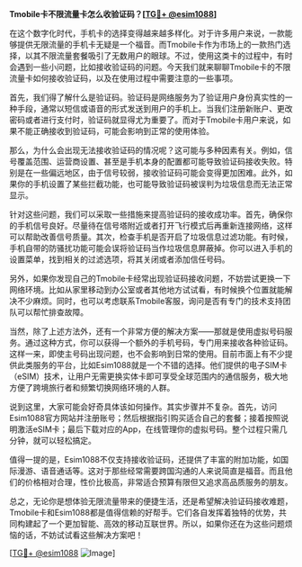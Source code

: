**Tmobile卡不限流量卡怎么收验证码？[[TG💪+ @esim1088](https://t.me/s/esim1088)]**

在这个数字化时代，手机卡的选择变得越来越多样化。对于许多用户来说，一款能够提供无限流量的手机卡无疑是一个福音。而Tmobile卡作为市场上的一款热门选择，以其不限流量套餐吸引了无数用户的眼球。不过，使用这类卡的过程中，有时会遇到一些小问题，比如接收验证码的问题。今天我们就来聊聊Tmobile卡的不限流量卡如何接收验证码，以及在使用过程中需要注意的一些事项。

首先，我们得了解什么是验证码。验证码是网络服务为了验证用户身份真实性的一种手段，通常以短信或语音的形式发送到用户的手机上。当我们注册新账户、更改密码或者进行支付时，验证码就显得尤为重要了。而对于Tmobile卡用户来说，如果不能正确接收到验证码，可能会影响到正常的使用体验。

那么，为什么会出现无法接收验证码的情况呢？这可能与多种因素有关。例如，信号覆盖范围、运营商设置、甚至是手机本身的配置都可能导致验证码接收失败。特别是在一些偏远地区，由于信号较弱，接收验证码可能会变得更加困难。此外，如果你的手机设置了某些拦截功能，也可能导致验证码被误判为垃圾信息而无法正常显示。

针对这些问题，我们可以采取一些措施来提高验证码的接收成功率。首先，确保你的手机信号良好。尽量待在信号塔附近或者打开飞行模式后再重新连接网络，这样可以帮助改善信号质量。其次，检查手机是否开启了垃圾信息过滤功能。有时候，手机自带的防骚扰功能可能会误将验证码当作垃圾信息屏蔽掉。你可以进入手机的设置菜单，找到相关的过滤选项，将其关闭或者添加信任号码。

另外，如果你发现自己的Tmobile卡经常出现验证码接收问题，不妨尝试更换一下网络环境。比如从家里移动到办公室或者其他地方试试看，有时候换个位置就能解决不少麻烦。同时，也可以考虑联系Tmobile客服，询问是否有专门的技术支持团队可以帮忙排查故障。

当然，除了上述方法外，还有一个非常方便的解决方案——那就是使用虚拟号码服务。通过这种方式，你可以获得一个额外的手机号码，专门用来接收各种验证码。这样一来，即使主号码出现问题，也不会影响到日常的使用。目前市面上有不少提供此类服务的平台，比如Esim1088就是一个不错的选择。他们提供的电子SIM卡（eSIM）技术，让用户无需更换实体卡即可享受全球范围内的通信服务，极大地方便了跨境旅行者和频繁切换网络环境的人群。

说到这里，大家可能会好奇具体该如何操作。其实步骤并不复杂。首先，访问Esim1088官方网站并注册账号；然后根据指引购买适合自己的套餐；接着按照说明激活eSIM卡；最后下载对应的App，在线管理你的虚拟号码。整个过程只需几分钟，就可以轻松搞定。

值得一提的是，Esim1088不仅支持接收验证码，还提供了丰富的附加功能，如国际漫游、语音通话等。这对于那些经常需要跨国沟通的人来说简直是福音。而且他们的价格相对合理，性价比极高，非常适合预算有限但又追求高品质服务的朋友。

总之，无论你是想体验无限流量带来的便捷生活，还是希望解决验证码接收难题，Tmobile卡和Esim1088都是值得信赖的好帮手。它们各自发挥着独特的优势，共同构建起了一个更加智能、高效的移动互联世界。所以，如果你还在为这些问题烦恼的话，不妨试试看这些解决方案吧！

[[TG💪+ @esim1088](https://t.me/s/esim1088) ![Image](https://i.postimg.cc/4NQfJmqS/Snipaste-2025-05-13-00-14-12.png)]